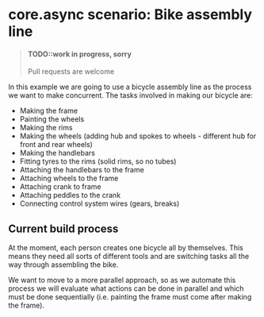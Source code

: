 # core.async scenario: Bike assembly line

> #### TODO::work in progress, sorry
> Pull requests are welcome


In this example we are going to use a bicycle assembly line as the process we want to make concurrent.  The tasks involved in making our bicycle are:

* Making the frame
* Painting the wheels
* Making the rims
* Making the wheels (adding hub and spokes to wheels - different hub for front and rear wheels)
* Making the handlebars
* Fitting tyres to the rims (solid rims, so no tubes)
* Attaching the handlebars to the frame
* Attaching wheels to the frame
* Attaching crank to frame
* Attaching peddles to the crank
* Connecting control system wires (gears, breaks)

## Current build process

At the moment, each person creates one bicycle all by themselves.  This means they need all sorts of different tools and are switching tasks all the way through assembling the bike.

We want to move to a more parallel approach, so as we automate this process we will evaluate what actions can be done in parallel and which must be done sequentially (i.e. painting the frame must come after making the frame).
